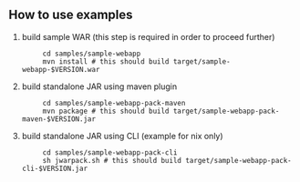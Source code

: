 How to use examples
---------------

1. build sample WAR (this step is required in order to proceed further)

            cd samples/sample-webapp
            mvn install # this should build target/sample-webapp-$VERSION.war

2. build standalone JAR using maven plugin

            cd samples/sample-webapp-pack-maven
            mvn package # this should build target/sample-webapp-pack-maven-$VERSION.jar

3. build standalone JAR using CLI (example for nix only)

            cd samples/sample-webapp-pack-cli
            sh jwarpack.sh # this should build target/sample-webapp-pack-cli-$VERSION.jar


